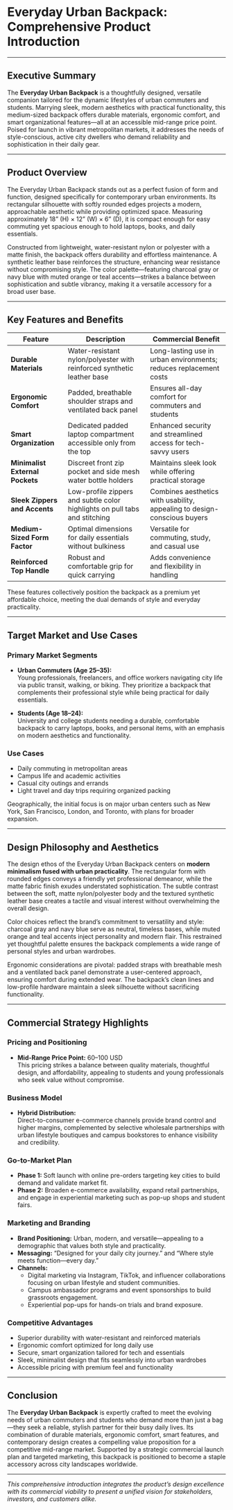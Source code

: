 # Everyday Urban Backpack: Comprehensive Product Introduction

---

## Executive Summary

The **Everyday Urban Backpack** is a thoughtfully designed, versatile companion tailored for the dynamic lifestyles of urban commuters and students. Marrying sleek, modern aesthetics with practical functionality, this medium-sized backpack offers durable materials, ergonomic comfort, and smart organizational features—all at an accessible mid-range price point. Poised for launch in vibrant metropolitan markets, it addresses the needs of style-conscious, active city dwellers who demand reliability and sophistication in their daily gear.

---

## Product Overview

The Everyday Urban Backpack stands out as a perfect fusion of form and function, designed specifically for contemporary urban environments. Its rectangular silhouette with softly rounded edges projects a modern, approachable aesthetic while providing optimized space. Measuring approximately 18” (H) × 12” (W) × 6” (D), it is compact enough for easy commuting yet spacious enough to hold laptops, books, and daily essentials.

Constructed from lightweight, water-resistant nylon or polyester with a matte finish, the backpack offers durability and effortless maintenance. A synthetic leather base reinforces the structure, enhancing wear resistance without compromising style. The color palette—featuring charcoal gray or navy blue with muted orange or teal accents—strikes a balance between sophistication and subtle vibrancy, making it a versatile accessory for a broad user base.

---

## Key Features and Benefits

| Feature                         | Description                                                                                   | Commercial Benefit                                                   |
|--------------------------------|-----------------------------------------------------------------------------------------------|--------------------------------------------------------------------|
| **Durable Materials**           | Water-resistant nylon/polyester with reinforced synthetic leather base                        | Long-lasting use in urban environments; reduces replacement costs |
| **Ergonomic Comfort**           | Padded, breathable shoulder straps and ventilated back panel                                | Ensures all-day comfort for commuters and students                 |
| **Smart Organization**          | Dedicated padded laptop compartment accessible only from the top                            | Enhanced security and streamlined access for tech-savvy users     |
| **Minimalist External Pockets**| Discreet front zip pocket and side mesh water bottle holders                                | Maintains sleek look while offering practical storage              |
| **Sleek Zippers and Accents**  | Low-profile zippers and subtle color highlights on pull tabs and stitching                  | Combines aesthetics with usability, appealing to design-conscious buyers |
| **Medium-Sized Form Factor**    | Optimal dimensions for daily essentials without bulkiness                                  | Versatile for commuting, study, and casual use                     |
| **Reinforced Top Handle**       | Robust and comfortable grip for quick carrying                                              | Adds convenience and flexibility in handling                       |

These features collectively position the backpack as a premium yet affordable choice, meeting the dual demands of style and everyday practicality.

---

## Target Market and Use Cases

### Primary Market Segments

- **Urban Commuters (Age 25–35):**  
  Young professionals, freelancers, and office workers navigating city life via public transit, walking, or biking. They prioritize a backpack that complements their professional style while being practical for daily essentials.

- **Students (Age 18–24):**  
  University and college students needing a durable, comfortable backpack to carry laptops, books, and personal items, with an emphasis on modern aesthetics and functionality.

### Use Cases

- Daily commuting in metropolitan areas  
- Campus life and academic activities  
- Casual city outings and errands  
- Light travel and day trips requiring organized packing

Geographically, the initial focus is on major urban centers such as New York, San Francisco, London, and Toronto, with plans for broader expansion.

---

## Design Philosophy and Aesthetics

The design ethos of the Everyday Urban Backpack centers on **modern minimalism fused with urban practicality**. The rectangular form with rounded edges conveys a friendly yet professional demeanor, while the matte fabric finish exudes understated sophistication. The subtle contrast between the soft, matte nylon/polyester body and the textured synthetic leather base creates a tactile and visual interest without overwhelming the overall design.

Color choices reflect the brand’s commitment to versatility and style: charcoal gray and navy blue serve as neutral, timeless bases, while muted orange and teal accents inject personality and modern flair. This restrained yet thoughtful palette ensures the backpack complements a wide range of personal styles and urban wardrobes.

Ergonomic considerations are pivotal: padded straps with breathable mesh and a ventilated back panel demonstrate a user-centered approach, ensuring comfort during extended wear. The backpack’s clean lines and low-profile hardware maintain a sleek silhouette without sacrificing functionality.

---

## Commercial Strategy Highlights

### Pricing and Positioning

- **Mid-Range Price Point:** $60–$100 USD  
  This pricing strikes a balance between quality materials, thoughtful design, and affordability, appealing to students and young professionals who seek value without compromise.

### Business Model

- **Hybrid Distribution:**  
  Direct-to-consumer e-commerce channels provide brand control and higher margins, complemented by selective wholesale partnerships with urban lifestyle boutiques and campus bookstores to enhance visibility and credibility.

### Go-to-Market Plan

- **Phase 1:** Soft launch with online pre-orders targeting key cities to build demand and validate market fit.  
- **Phase 2:** Broaden e-commerce availability, expand retail partnerships, and engage in experiential marketing such as pop-up shops and student fairs.

### Marketing and Branding

- **Brand Positioning:** Urban, modern, and versatile—appealing to a demographic that values both style and practicality.  
- **Messaging:** “Designed for your daily city journey.” and “Where style meets function—every day.”  
- **Channels:**  
  - Digital marketing via Instagram, TikTok, and influencer collaborations focusing on urban lifestyle and student communities.  
  - Campus ambassador programs and event sponsorships to build grassroots engagement.  
  - Experiential pop-ups for hands-on trials and brand exposure.

### Competitive Advantages

- Superior durability with water-resistant and reinforced materials  
- Ergonomic comfort optimized for long daily use  
- Secure, smart organization tailored for tech and essentials  
- Sleek, minimalist design that fits seamlessly into urban wardrobes  
- Accessible pricing with premium feel and functionality

---

## Conclusion

The **Everyday Urban Backpack** is expertly crafted to meet the evolving needs of urban commuters and students who demand more than just a bag—they seek a reliable, stylish partner for their busy daily lives. Its combination of durable materials, ergonomic comfort, smart features, and contemporary design creates a compelling value proposition for a competitive mid-range market. Supported by a strategic commercial launch plan and targeted marketing, this backpack is positioned to become a staple accessory across city landscapes worldwide.

---

*This comprehensive introduction integrates the product’s design excellence with its commercial viability to present a unified vision for stakeholders, investors, and customers alike.*